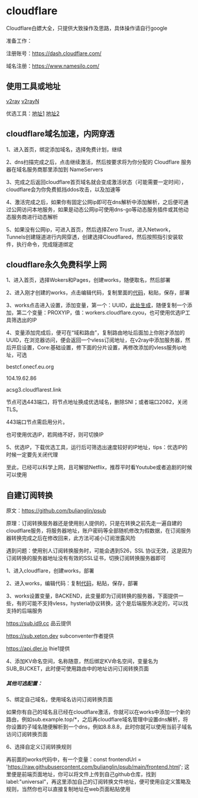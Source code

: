 # cloudflare

Cloudflare白嫖大全，只提供大致操作及思路，具体操作请自行google

准备工作：

注册账号：https://dash.cloudflare.com/

域名注册：https://www.namesilo.com/


## 使用工具或地址

[v2ray](https://github.com/233boy/v2ray/tags)  [v2rayN](https://github.com/2dust/v2rayN/tags)

优选工具：[地址1](https://github.com/XIU2/CloudflareSpeedTest/releases)  [地址2](https://github.com/badafans/better-cloudflare-ip/releases) 


## cloudflare域名加速，内网穿透

1、进入首页，绑定添加域名，选择免费计划，继续

2、dns扫描完成之后，点击继续激活，然后按要求将为你分配的 Cloudflare 服务器在域名服务商那里添加到 NameServers

3、完成之后返回cloudflare首页域名就会变成激活状态（可能需要一定时间），cloudflare会为你免费抵挡ddos攻击，以及加速等

4、激活完成之后，如果你有固定公网ip即可在dns解析中添加解析，之后便可通过公网访问本地服务，如果是动态公网ip可使用dns-go等动态服务插件或其他动态服务商进行动态解析

5、如果没有公网ip，可进入首页，然后选择Zero Trust，进入Network，Tunnels创建隧道进行内网穿透，创建选择Cloudflared，然后按照指引安装软件，执行命令，完成隧道绑定


## cloudflare永久免费科学上网

1、进入首页，选择Wokers和Pages，创建works，随便取名，然后部署

2、进入刚才创建的works，点击编辑代码，复制里面的[代码](https://raw.githubusercontent.com/zizifn/edgetunnel/main/src/worker-vless.js)，粘贴，保存，部署

3、works点击进入设置，添加变量，第一个：UUID，[此处生成](https://1024tools.com/uuid/)，随便复制一个添加，第二个变量：PROXYIP，值：workers.cloudflare.cyou，也可使用优选IP工具筛选出的IP

4、变量添加完成后，便可在“域和路由”，复制路由地址后面加上你刚才添加的UUID，在浏览器访问，便会返回一个vless订阅地址，在v2ray中添加服务器，然后开启设置，Core:基础设置，修下面的分片设置，再修改添加的vless服务ip地址，可选

bestcf.onecf.eu.org

104.19.62.86

acsg3.cloudflarest.link

节点可选443端口，将节点地址换成优选域名，删除SNI；或者端口2082，关闭TLS。

443端口节点需启用分片。

也可使用优选IP，若网络不好，则可切换IP

5、优选IP，下载优选工具，运行后可筛选出速度较好的IP地址，tips：优选IP的时候一定要先关闭代理


至此，已经可以科学上网，且可解锁Netflix，推荐平时看Youtube或者追剧的时候可以使用

## 自建订阅转换

原文：https://github.com/bulianglin/psub

原理：订阅转换服务器还是使用别人提供的，只是在转换之前先走一遍自建的cloudflare服务，将服务器地址，账户密码等全部随机修改为假数据，在订阅服务器转换完成之后在修改回来，此方法可减小订阅泄露风险

遇到问题：使用别人订阅转换服务时，可能会遇到526，SSL 协议无效，这是因为订阅转换的服务器地址没有有效的SSL证书，切换订阅转换服务器即可

1、进入cloudflare，创建works，部署

2、进入works，编辑代码：复制[代码](https://github.com/silvermoon89/psub/blob/main/worker.js)，粘贴，保存，部署

3、works设置变量，BACKEND，此变量即为订阅转换的服务器，下面提供一些，有的可能不支持vless，hysteria协议转换，这个是后端服务决定的，可以找支持的后端服务

https://sub.id9.cc 品云提供

https://sub.xeton.dev subconventer作者提供

https://api.dler.io  lhie1提供

4、添加KV命名空间，名称随意，然后绑定KV命名空间，变量名为SUB_BUCKET，此时便可使用路由中的地址访问订阅转换页面

##### 其他可选配置：

5、绑定自己域名，使用域名访问订阅转换页面

如果你有自己的域名且已经在cloudflare激活，你就可以在works中添加一个新的路由，例如sub.example.top/*，之后再cloudflare域名管理中设置dns解析，将你设置的子域名随便解析到一个dns，例如8.8.8.8，此时你就可以使用当前子域名访问订阅转换页面

6、选择自定义订阅转换规则

再前面的works代码中，有一个变量：const frontendUrl = 'https://raw.githubusercontent.com/bulianglin/psub/main/frontend.html'; 这里便是前端页面地址，你可以将文件上传到自己github仓库，找到label:"universal"，再这里添加自己的订阅转换文件地址，便可使用自定义策略及规则，当然你也可以直接复制地址在web页面粘贴使用

